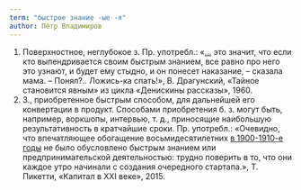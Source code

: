 ```yaml
---
term: "быстрое знание -ые -я"
author: Пётр Владимиров
---
```

1. Поверхностное, неглубокое з. Пр. употребл.: «[...]() это значит, что если кто выпендривается своим быстрым знанием, все равно про него это узнают, и будет ему стыдно, и он понесет наказание, – сказала мама. – Понял?.. Ложись-ка спать!», В. Драгунский, «Тайное становится явным» из цикла «Денискины рассказы», 1960. 
2. З., приобретенное быстрым способом, для дальнейшей его конвертации в продукт. Способами приобретения б. з. могут быть, например, воркшопы, интервью, т. д., приносящие наибольшую результативность в кратчайшие сроки. Пр. употребл.: «Очевидно, что впечатляющее обогащение восьмидесятилетних [в 1900-1910-е годы]() не было обусловлено быстрым знанием или предпринимательской деятельностью: трудно поверить в то, что они каждое утро начинали с создания очередного стартапа.», Т. Пикетти, «Капитал в ХХI веке», 2015.

